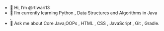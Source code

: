 - 👋 Hi, I’m @rtiwari13
- 🌱 I’m currently learning Python , Data Structures and Algorithms in Java .
- 💬 Ask me about Core Java,OOPs , HTML , CSS , JavaScript , Git , Gradle.

